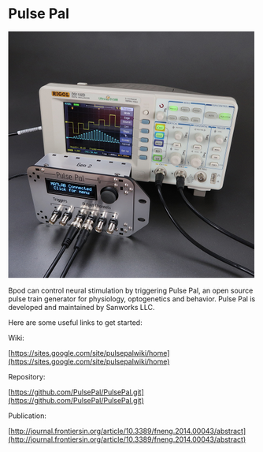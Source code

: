 # Pulse Pal
<img src="/images/pulsepal.jpg" alt="drawing" width="500"/>

Bpod can control neural stimulation by triggering Pulse Pal, an open source pulse train generator for physiology, optogenetics and behavior. Pulse Pal is developed and maintained by Sanworks LLC.

Here are some useful links to get started:

Wiki:

[https://sites.google.com/site/pulsepalwiki/home](https://sites.google.com/site/pulsepalwiki/home)

Repository:

[https://github.com/PulsePal/PulsePal.git](https://github.com/PulsePal/PulsePal.git)

Publication:

[http://journal.frontiersin.org/article/10.3389/fneng.2014.00043/abstract](http://journal.frontiersin.org/article/10.3389/fneng.2014.00043/abstract)
